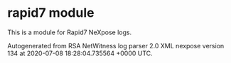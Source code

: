 # rapid7 module

This is a module for Rapid7 NeXpose logs.

Autogenerated from RSA NetWitness log parser 2.0 XML nexpose version 134
at 2020-07-08 18:28:04.735564 +0000 UTC.

